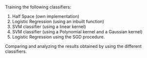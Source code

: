 Training the following classifiers:

1. Half Space (own implementation)
2. Logistic Regression (using an inbuilt function)
3. SVM classifier (using a linear kernel)
4. SVM classifier (using a Polynomial kernel and a Gaussian kernel)
5. Logistic Regression using the SGD procedure.

Comparing and analyzing the results obtained by using the different classifiers.
